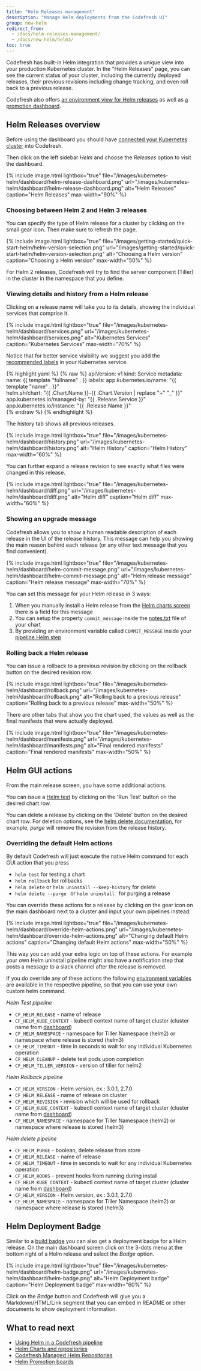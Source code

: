 ```yaml
---
title: "Helm Releases management"
description: "Manage Helm deployments from the Codefresh UI"
group: new-helm
redirect_from:
  - /docs/helm-releases-management/
  - /docs/new-helm/helm3/
toc: true
---
```

Codefresh has built-in Helm integration that provides a unique view into your production Kubernetes cluster. In the "Helm Releases" page, you can see the current status of your cluster, including the currently deployed releases, their previous revisions including change tracking, and even roll back to a previous release.

Codefresh also offers [an environment view for Helm releases]({{site.baseurl}}/docs/deploy-to-kubernetes/environment-dashboard/) as well as [a promotion dashboard]({{site.baseurl}}/docs/new-helm/helm-environment-promotion).


## Helm Releases overview

Before using the dashboard you should have [connected your Kubernetes cluster]({{site.baseurl}}/docs/deploy-to-kubernetes/adding-non-gke-kubernetes-cluster/) into Codefresh.

Then click on the left sidebar *Helm* and choose the *Releases* option to visit the dashboard. 

{% include 
image.html 
lightbox="true" 
file="/images/kubernetes-helm/dashboard/helm-release-dashboard.png" 
url="/images/kubernetes-helm/dashboard/helm-release-dashboard.png"
alt="Helm Releases" 
caption="Helm Releases" 
max-width="90%"
%}

### Choosing between Helm 2 and Helm 3 releases

You can specify the type of Helm release for a cluster by clicking on the small gear icon. Then make sure to refresh the page.

 {% include 
image.html 
lightbox="true" 
file="/images/getting-started/quick-start-helm/helm-version-selection.png" 
url="/images/getting-started/quick-start-helm/helm-version-selection.png" 
alt="Choosing a Helm version" 
caption="Choosing a Helm version" 
max-width="50%" 
%}

For Helm 2 releases, Codefresh will try to find the server component (Tiller) in the cluster in the namespace that you define.


### Viewing details and history from a Helm release

Clicking on a release name will take you to its details, showing the individual services that comprise it.

{% include 
image.html 
lightbox="true" 
file="/images/kubernetes-helm/dashboard/services.png" 
url="/images/kubernetes-helm/dashboard/services.png"
alt="Kubernetes Services" 
caption="Kubernetes Services" 
max-width="70%"
%}

Notice that for better service visibility we suggest you add the [recommended labels](https://helm.sh/docs/topics/chart_best_practices/labels/) in your Kubernetes service.

{% highlight yaml %}
{% raw %}
apiVersion: v1
kind: Service
metadata:
  name: {{ template "fullname" . }}
  labels:
    app.kubernetes.io/name: "{{ template "name" . }}"  
    helm.sh/chart: "{{ .Chart.Name }}-{{ .Chart.Version | replace "+" "_" }}"
    app.kubernetes.io/managed-by: "{{ .Release.Service  }}"
    app.kubernetes.io/instance: "{{ .Release.Name }}"   
{% endraw %}
{% endhighlight %}

The history tab shows all previous releases.

{% include 
image.html 
lightbox="true" 
file="/images/kubernetes-helm/dashboard/history.png" 
url="/images/kubernetes-helm/dashboard/history.png"
alt="Helm History" 
caption="Helm History"
max-width="60%"
%}

You can further expand a release revision to see exactly what files were changed in this release.

{% include 
image.html 
lightbox="true" 
file="/images/kubernetes-helm/dashboard/diff.png" 
url="/images/kubernetes-helm/dashboard/diff.png"
alt="Helm diff" 
caption="Helm diff" 
max-width="60%"
%}

### Showing an upgrade message

Codefresh allows you to show a human readable description of each release in the UI of the release history. This message
can help you showing the main reason behind each release (or any other text message that you find convenient).

{% include 
image.html 
lightbox="true" 
file="/images/kubernetes-helm/dashboard/helm-commit-message.png" 
url="/images/kubernetes-helm/dashboard/helm-commit-message.png"
alt="Helm release message" 
caption="Helm release message" 
max-width="70%"
%}

You can set this message for your Helm release in 3 ways:

1. When you manually install a Helm release from the [Helm charts screen]({{site.baseurl}}/docs/new-helm/add-helm-repository/#install-chart-from-your-helm-repository) there is a field for this message
1. You can setup the property `commit_message` inside the [notes.txt](https://helm.sh/docs/chart_template_guide/notes_files/) file of your chart
1. By providing an environment variable called `COMMIT_MESSAGE` inside your [pipeline Helm step]({{site.baseurl}}/docs/new-helm/using-helm-in-codefresh-pipeline/)


### Rolling back a Helm release

You can issue a rollback to a previous revision by clicking on the rollback button on the desired revision row.

{% include 
image.html 
lightbox="true" 
file="/images/kubernetes-helm/dashboard/rollback.png" 
url="/images/kubernetes-helm/dashboard/rollback.png"
alt="Rolling back to a previous release" 
caption="Rolling back to a previous release" 
max-width="50%"
%}

There are other tabs that show you the chart used, the values as well as the final manifests that were actually deployed.

{% include 
image.html 
lightbox="true" 
file="/images/kubernetes-helm/dashboard/manifests.png" 
url="/images/kubernetes-helm/dashboard/manifests.png"
alt="Final rendered manifests" 
caption="Final rendered manifests" 
max-width="50%"
%}


## Helm GUI actions

From the main release screen, you have some additional actions.

You can issue a [Helm test](https://github.com/kubernetes/helm/blob/master/docs/chart_tests.md) by clicking on the 'Run Test' button on the desired chart row.

You can delete a release by clicking on the 'Delete' button on the desired chart row.
For deletion options, see the [helm delete documentation](https://github.com/kubernetes/helm/blob/master/docs/helm/helm_delete.md), for example, *purge* will remove the revision from the release history.

### Overriding the default Helm actions

By default Codefresh will just execute the native Helm command for each GUI action that you press

* `helm test` for testing a chart
* `helm rollback` for rollbacks
* `helm delete` or `helm uninstall --keep-history` for delete
* `helm delete --purge ` or `helm uninstall ` for purging a release

You can override these actions for a release by clicking on the gear icon on the main dashboard next to a cluster and input your own pipelines instead:

{% include 
image.html 
lightbox="true" 
file="/images/kubernetes-helm/dashboard/override-helm-actions.png" 
url="/images/kubernetes-helm/dashboard/override-helm-actions.png"
alt="Changing default Helm actions" 
caption="Changing default Helm actions" 
max-width="50%"
%}

This way you can add your extra logic on top of these actions. For example your own Helm uninstall pipeline might also have a notification step that posts a message to a slack channel after the release is removed.

If you do override any of these actions the following [environment variables]({{site.baseurl}}/docs/codefresh-yaml/variables/) are available in the respective pipeline, so that you can use your own custom helm command.

*Helm Test pipeline*

* `CF_HELM_RELEASE` - name of release
* `CF_HELM_KUBE_CONTEXT` - kubectl context name of target cluster (cluster name from [dashboard]({{site.baseurl}}/docs/deploy-to-kubernetes/manage-kubernetes/#work-with-your-services))
* `CF_HELM_NAMESPACE` - namespace for Tiller Namespace (helm2) or namespace where release is stored (helm3) 
* `CF_HELM_TIMEOUT` - time in seconds to wait for any individual Kubernetes operation
* `CF_HELM_CLEANUP` - delete test pods upon completion
* `CF_HELM_TILLER_VERSION` - version of tiller for helm2


*Helm Rollback pipeline*

* `CF_HELM_VERSION` - Helm version, ex.: 3.0.1, 2.7.0
* `CF_HELM_RELEASE` - name of release on cluster
* `CF_HELM_REVISION` - revision which will be used for rollback
* `CF_HELM_KUBE_CONTEXT` - kubectl context name of target cluster (cluster name from [dashboard]({{site.baseurl}}/docs/deploy-to-kubernetes/manage-kubernetes/#work-with-your-services))
* `CF_HELM_NAMESPACE` - namespace for Tiller Namespace (helm2) or namespace where release is stored (helm3) 


*Helm delete pipeline*

* `CF_HELM_PURGE` - boolean, delete release from store
* `CF_HELM_RELEASE` - name of release
* `CF_HELM_TIMEOUT` - time in seconds to wait for any individual Kubernetes operation
* `CF_HELM_HOOKS` - prevent hooks from running during install
* `CF_HELM_KUBE_CONTEXT` - kubectl context name of target cluster (cluster name from [dashboard]({{site.baseurl}}/docs/deploy-to-kubernetes/manage-kubernetes/#work-with-your-services))
* `CF_HELM_VERSION` - Helm version, ex.: 3.0.1, 2.7.0
* `CF_HELM_NAMESPACE` - namespace for Tiller Namespace (helm2) or namespace where release is stored (helm3)



## Helm Deployment Badge

Similar to a [build badge]({{site.baseurl}}/docs/configure-ci-cd-pipeline/build-status/#using-the-build-badge) you can also get a deployment badge for a Helm release. On the main dashboard screen click on the 3-dots menu at the bottom right of a Helm release and select the *Badge* option.

{% include 
image.html 
lightbox="true" 
file="/images/kubernetes-helm/dashboard/helm-badge.png" 
url="/images/kubernetes-helm/dashboard/helm-badge.png"
alt="Helm Deployment badge" 
caption="Helm Deployment badge" 
max-width="60%"
%}


Click on the *Badge* button and Codefresh will give you a Markdown/HTML/Link segment that you can embed in README or other 
documents to show deployment information.

## What to read next

* [Using Helm in a Codefresh pipeline]({{site.baseurl}}/docs/new-helm/using-helm-in-codefresh-pipeline/)
* [Helm Charts and repositories]({{site.baseurl}}/docs/new-helm/add-helm-repository/)
* [Codefresh Managed Helm Repositories]({{site.baseurl}}/docs/new-helm/managed-helm-repository/)
* [Helm Promotion boards]({{site.baseurl}}/docs/new-helm/helm-environment-promotion)